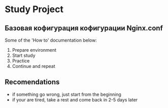 # Study Project
## Базовая кофигурация кофигурации Nginx.conf
Some of the 'How to' documentation below:
1. Prepare environment
2. Start study
3. Practice
4. Continue and repeat

## Recomendations
- if something go wrong, just start from the beginning
- if your are tired, take a rest and come back in 2-5 days later




